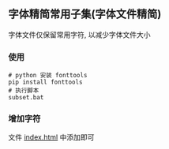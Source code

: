 ## 字体精简常用子集(字体文件精简)

字体文件仅保留常用字符, 以减少字体文件大小

### 使用

```shell
# python 安装 fonttools
pip install fonttools
# 执行脚本
subset.bat
```

### 增加字符

文件 [index.html](./index.html) 中添加即可
